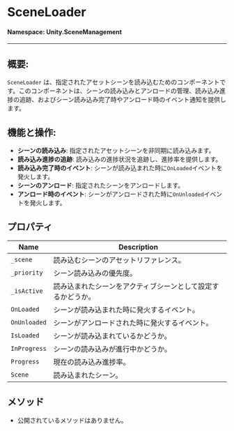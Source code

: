 ﻿# SceneLoader

#### **Namespace**: Unity.SceneManagement
---

## 概要:
`SceneLoader` は、指定されたアセットシーンを読み込むためのコンポーネントです。このコンポーネントは、シーンの読み込みとアンロードの管理、読み込み進捗の追跡、およびシーン読み込み完了時やアンロード時のイベント通知を提供します。

## 機能と操作:
- **シーンの読み込み**: 指定されたアセットシーンを非同期に読み込みます。
- **読み込み進捗の追跡**: 読み込みの進捗状況を追跡し、進捗率を提供します。
- **読み込み完了時のイベント**: シーンが読み込まれた時に`OnLoaded`イベントを発火します。
- **シーンのアンロード**: 指定されたシーンをアンロードします。
- **アンロード時のイベント**: シーンがアンロードされた時に`OnUnloaded`イベントを発火します。

## プロパティ
| Name | Description |
|------|-------------|
| `_scene` | 読み込むシーンのアセットリファレンス。 |
| `_priority` | シーン読み込みの優先度。 |
| `_isActive` | 読み込まれたシーンをアクティブシーンとして設定するかどうか。 |
| `OnLoaded` | シーンが読み込まれた時に発火するイベント。 |
| `OnUnloaded` | シーンがアンロードされた時に発火するイベント。 |
| `IsLoaded` | シーンが読み込まれているかどうか。 |
| `InProgress` | シーンの読み込みが進行中かどうか。 |
| `Progress` | 現在の読み込み進捗率。 |
| `Scene` | 読み込まれたシーン。 |

## メソッド
- 公開されているメソッドはありません。

